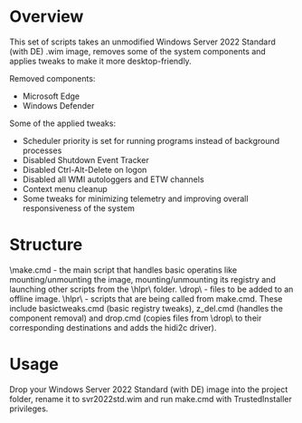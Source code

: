 # Overview
This set of scripts takes an unmodified Windows Server 2022 Standard (with DE) .wim image, removes some of the system components and applies tweaks to make it more desktop-friendly.

Removed components:
- Microsoft Edge
- Windows Defender

Some of the applied tweaks:
- Scheduler priority is set for running programs instead of background processes
- Disabled Shutdown Event Tracker
- Disabled Ctrl-Alt-Delete on logon
- Disabled all WMI autologgers and ETW channels
- Context menu cleanup
- Some tweaks for minimizing telemetry and improving overall responsiveness of the system

# Structure
\make.cmd - the main script that handles basic operatins like mounting/unmounting the image, mounting/unmounting its registry and launching other scripts from the \hlpr\ folder.
\drop\ - files to be added to an offline image.
\hlpr\ - scripts that are being called from make.cmd. These include basictweaks.cmd (basic registry tweaks), z_del.cmd (handles the component removal) and drop.cmd (copies files from \drop\ to their corresponding destinations and adds the hidi2c driver).

# Usage
Drop your Windows Server 2022 Standard (with DE) image into the project folder, rename it to svr2022std.wim and run make.cmd with TrustedInstaller privileges.